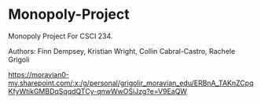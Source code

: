 # Monopoly-Project
Monopoly Project For CSCI 234. 

Authors: Finn Dempsey, Kristian Wright, Collin Cabral-Castro, Rachele Grigoli

https://moravian0-my.sharepoint.com/:x:/g/personal/grigolir_moravian_edu/ERBnA_TAKnZCpqKfyWtikGMBDqSqqdQTCy-qnwWwOSiJzg?e=V9EaQW
